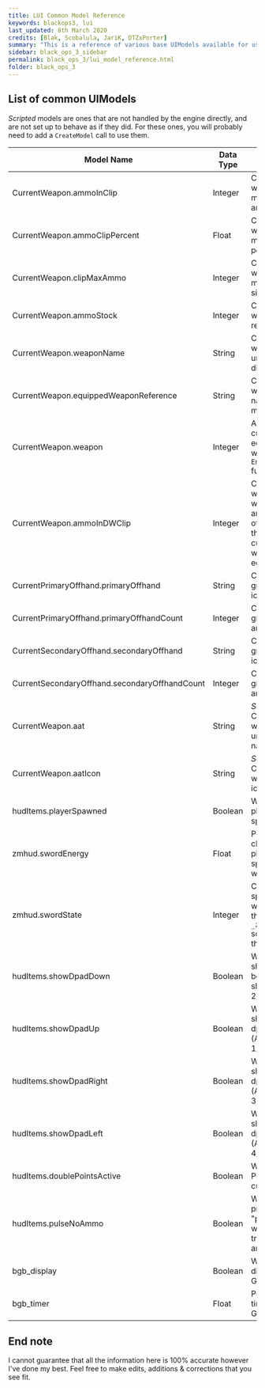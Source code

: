 ```yaml
---
title: LUI Common Model Reference
keywords: blackops3, lui
last_updated: 8th March 2020
credits: [Blak, Scobalula, JariK, DTZxPorter]
summary: "This is a reference of various base UIModels available for use."
sidebar: black_ops_3_sidebar
permalink: black_ops_3/lui_model_reference.html
folder: black_ops_3
---
```


## List of common UIModels

*Scripted* models are ones that are not handled by the engine directly, and are not set up to behave as if they did. For these ones, you will probably need to add a `CreateModel` call to use them.

| Model Name | Data Type | Summary |
| -------- | ------- | ------- |
| CurrentWeapon.ammoInClip | Integer | Current weapon's magazine ammo |
| CurrentWeapon.ammoClipPercent | Float | Current weapon's magazine full percent |
| CurrentWeapon.clipMaxAmmo | Integer | Current weapon's maximum clip size |
| CurrentWeapon.ammoStock | Integer | Current weapon's reserve ammo |
| CurrentWeapon.weaponName | String | Current weapon's unlocalized display name |
| CurrentWeapon.equippedWeaponReference | String | Current weapon's code name (including mode suffix) |
| CurrentWeapon.weapon | Integer | A pointer of current equipped weapon for `Engine` functions |
| CurrentWeapon.ammoInDWClip | Integer | Current weapon's dual wield magazine ammo. A value of -1 indicates that there is no current dual wield weapon equipped. |
| CurrentPrimaryOffhand.primaryOffhand | String | Current lethal grenade slot icon |
| CurrentPrimaryOffhand.primaryOffhandCount | Integer | Current lethal grenade slot ammo count |
| CurrentSecondaryOffhand.secondaryOffhand | String | Current tactical grenade slot icon |
| CurrentSecondaryOffhand.secondaryOffhandCount | Integer | Current tactical grenade slot ammo count |
| CurrentWeapon.aat | String | *Scripted:* Current weapon's unlocalized AAT name |
| CurrentWeapon.aatIcon | String | *Scripted:* Current weapon's AAT icon |
| hudItems.playerSpawned | Boolean | Whether the player has spawned |
| zmhud.swordEnergy | Float | Percentage charge on the player's specialist weapon |
| zmhud.swordState | Integer | Current state of specialist weapon. Check the `_zm_hero_weapon` script for what these mean. |
| hudItems.showDpadDown | Boolean | Whether to show the bottom dpad slot (Action Slot 2/Shield) |
| hudItems.showDpadUp | Boolean | Whether to show the top dpad slot (Action Slot 1/GobbleGum) |
| hudItems.showDpadRight | Boolean | Whether to show the right dpad slot (Action Slot 3/Mines) |
| hudItems.showDpadLeft | Boolean | Whether to show the left dpad slot (Action Slot 4/Alt Weapon) |
| hudItems.doublePointsActive | Boolean | Whether Double Points is currently active |
| hudItems.pulseNoAmmo | Boolean | Whether to produce the "pulse" effect when a player tries fire without ammo |
| bgb_display | Boolean | Whether to display a GobbleGum |
| bgb_timer | Float | Percentage time left on a GobbleGum |

## End note
I cannot guarantee that all the information here is 100% accurate however I've done my best. Feel free to make edits, additions & corrections that you see fit.
